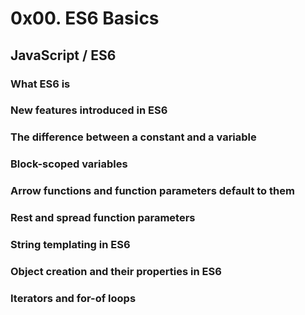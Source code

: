 # 0x00. ES6 Basics
## JavaScript / ES6
### What ES6 is
### New features introduced in ES6
### The difference between a constant and a variable
### Block-scoped variables
### Arrow functions and function parameters default to them
### Rest and spread function parameters
### String templating in ES6
### Object creation and their properties in ES6
### Iterators and for-of loops